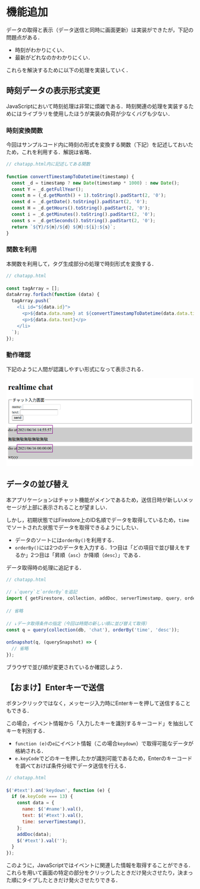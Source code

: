 # 機能追加

データの取得と表示（データ送信と同時に画面更新）は実装ができたが，下記の問題点がある．

- 時刻がわかりにくい．
- 最新がどれなのかわかりにくい．

これらを解決するために以下の処理を実装していく．

## 時刻データの表示形式変更

JavaScriptにおいて時刻処理は非常に煩雑である．時刻関連の処理を実装するためにはライブラリを使用したほうが実装の負荷が少なくバグも少ない．

### 時刻変換関数

今回はサンプルコード内に時刻の形式を変換する関数（下記）を記述しておいたため，これを利用する．解説は省略．

```js
// chatapp.html内に記述してある関数

function convertTimestampToDatetime(timestamp) {
  const _d = timestamp ? new Date(timestamp * 1000) : new Date();
  const Y = _d.getFullYear();
  const m = (_d.getMonth() + 1).toString().padStart(2, '0');
  const d = _d.getDate().toString().padStart(2, '0');
  const H = _d.getHours().toString().padStart(2, '0');
  const i = _d.getMinutes().toString().padStart(2, '0');
  const s = _d.getSeconds().toString().padStart(2, '0');
  return `${Y}/${m}/${d} ${H}:${i}:${s}`;
}

```

### 関数を利用

本関数を利用して，タグ生成部分の処理で時刻形式を変換する．

```js
// chatapp.html

const tagArray = [];
dataArray.forEach(function (data) {
  tagArray.push(`
    <li id="${data.id}">
      <p>${data.data.name} at ${convertTimestampToDatetime(data.data.time.seconds)}</p>
      <p>${data.data.text}</p>
    </li>
  `);
});

```

### 動作確認

下記のように人間が認識しやすい形式になって表示される．

![時刻形式変換](./img/20210616154031.png)


## データの並び替え

本アプリケーションはチャット機能がメインであるため，送信日時が新しいメッセージが上部に表示されることが望ましい．

しかし，初期状態ではFirestore上のID名順でデータを取得しているため，`time`でソートされた状態でデータを取得できるようにしたい．

- データのソートには`orderBy()`を利用する．
- `orderBy()`には2つのデータを入力する．1つ目は「どの項目で並び替えをするか」2つ目は「昇順（`asc`）か降順（`desc`）」である．

データ取得時の処理に追記する．

```js
// chatapp.html

// ↓`query`と`orderBy`を追記
import { getFirestore, collection, addDoc, serverTimestamp, query, orderBy, onSnapshot, } from "https://www.gstatic.com/firebasejs/9.0.2/firebase-firestore.js";

// 省略

// ↓データ取得条件の指定（今回は時間の新しい順に並び替えて取得）
const q = query(collection(db, 'chat'), orderBy('time', 'desc'));

onSnapshot(q, (querySnapshot) => {
  // 省略
});

```

ブラウザで並び順が変更されているか確認しよう．


## 【おまけ】Enterキーで送信

ボタンクリックではなく，メッセージ入力時にEnterキーを押して送信することもできる．

この場合，イベント情報から「入力したキーを識別するキーコード」を抽出してキーを判別する．

- `function (e)`の`e`にイベント情報（この場合`keydown`）で取得可能なデータが格納される．
- `e.keyCode`でどのキーを押したかが識別可能であるため，Enterのキーコードを調べておけば条件分岐でデータ送信を行える．

```js
// chatapp.html

$('#text').on('keydown', function (e) {
  if (e.keyCode === 13) {
    const data = {
      name: $('#name').val(),
      text: $('#text').val(),
      time: serverTimestamp(),
    };
    addDoc(data);
    $('#text').val('');
  }
});

```

このように，JavaScriptではイベントに関連した情報を取得することができる．これらを用いて画面の特定の部分をクリックしたときだけ発火させたり，決まった順にタイプしたときだけ発火させたりできる．
